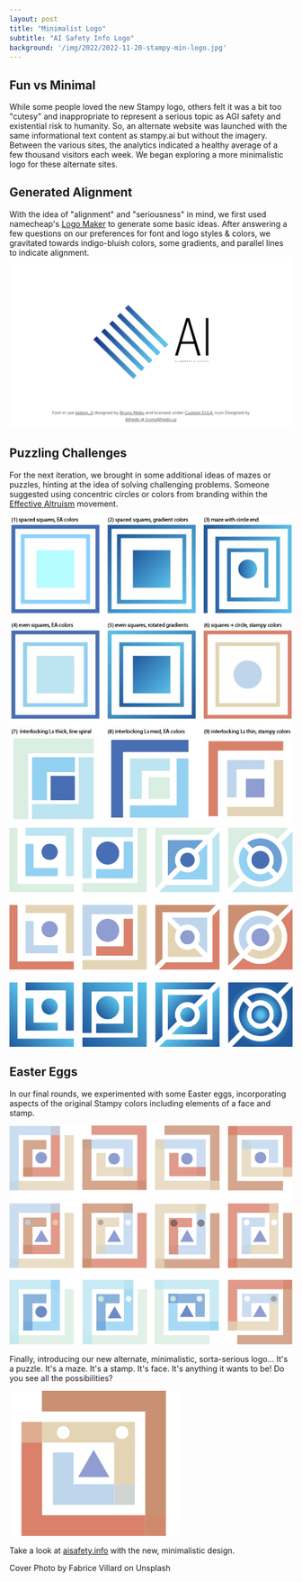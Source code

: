 ```yaml
---
layout: post
title: "Minimalist Logo"
subtitle: "AI Safety Info Logo"
background: '/img/2022/2022-11-20-stampy-min-logo.jpg'
---
```


## Fun vs Minimal

While some people loved the new Stampy logo, others felt it was a bit too "cutesy" and inappropriate to represent a serious topic as AGI safety and existential risk to humanity. So, an alternate website was launched with the same informational text content as stampy.ai but without the imagery. Between the various sites, the analytics indicated a healthy average of a few thousand visitors each week. We began exploring a more minimalistic logo for these alternate sites.

## Generated Alignment

With the idea of "alignment" and "seriousness" in mind, we first used namecheap's [Logo Maker](https://www.namecheap.com/logo-maker/app/) to generate some basic ideas. After answering a few questions on our preferences for font and logo styles & colors, we gravitated towards indigo-bluish colors, some gradients, and parallel lines to indicate alignment.
<img src="/img/2022/2022-11-20-stampy-min-ideas1.png" class="width-50" />

## Puzzling Challenges

For the next iteration, we brought in some additional ideas of mazes or puzzles, hinting at the idea of solving challenging problems. Someone suggested using concentric circles or colors from branding within the [Effective Altruism](https://www.centreforeffectivealtruism.org/) movement.

<img src="/img/2022/2022-11-20-stampy-min-ideas2.jpg" class="width-50" />

<img src="/img/2022/2022-11-20-stampy-min-ideas3.png" class="width-50" />

## Easter Eggs

In our final rounds, we experimented with some Easter eggs, incorporating aspects of the original Stampy colors including elements of a face and stamp.

<img src="/img/2022/2022-11-20-stampy-min-ideas4.png" class="width-50" />

Finally, introducing our new alternate, minimalistic, sorta-serious logo... It's a puzzle. It's a maze. It's a stamp. It's face. It's anything it wants to be! Do you see all the possibilities?

<img src="/img/2022/2022-11-20-stampy-min-logo.svg" class="width-50" />

Take a look at [aisafety.info](https://aisafety.info/) with the new, minimalistic design.

<figcaption>Cover Photo by Fabrice Villard on Unsplash</figcaption>
